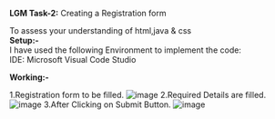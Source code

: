 **LGM Task-2:**
Creating a Registration form


To assess your understanding of html,java & css</br>
**Setup:-**</br>
I have used the following Environment to implement the code: </br>
IDE: Microsoft Visual Code Studio

**Working:-**</br>

1.Registration form to be filled.
![image](https://user-images.githubusercontent.com/96781172/214287865-1f2362c0-6994-4522-9e9f-cbb317b11746.png)
2.Required Details are filled.
![image](https://user-images.githubusercontent.com/96781172/214288428-a83b6e1f-61db-48d4-8c37-73fd3432b31d.png)
3.After Clicking on Submit Button.
![image](https://user-images.githubusercontent.com/96781172/214288685-305628f3-05f2-4d8e-bfbe-56dd02e99ed2.png)
